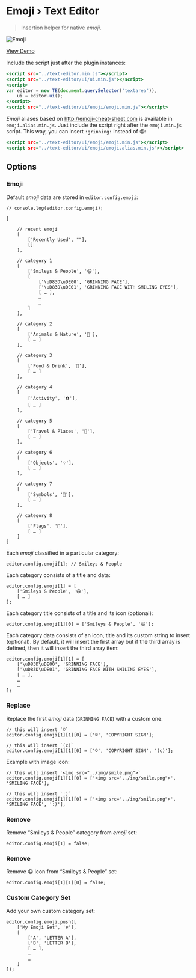Emoji › Text Editor
===================

> Insertion helper for native _emoji_.

![Emoji](https://cloud.githubusercontent.com/assets/1669261/20274987/4eb40ba4-aac9-11e6-9413-fcf63e26d694.png)

[View Demo](https://rawgit.com/tovic/text-editor/master/text-editor/ui/emoji/emoji.html)

Include the script just after the plugin instances:

~~~ .html
<script src="../text-editor.min.js"></script>
<script src="../text-editor/ui/ui.min.js"></script>
<script>
var editor = new TE(document.querySelector('textarea')),
    ui = editor.ui();
</script>
<script src="../text-editor/ui/emoji/emoji.min.js"></script>
~~~

_Emoji_ aliases based on <http://emoji-cheat-sheet.com> is available in `emoji.alias.min.js`. Just include the script right after the `emoji.min.js` script. This way, you can insert `:grinning:` instead of 😀:

~~~ .html
<script src="../text-editor/ui/emoji/emoji.min.js"></script>
<script src="../text-editor/ui/emoji/emoji.alias.min.js"></script>
~~~

Options
-------

### Emoji

Default _emoji_ data are stored in `editor.config.emoji`:

~~~ .javascript
// console.log(editor.config.emoji);

[

    // recent emoji
    [
        ['Recently Used', ""],
        []
    ],

    // category 1
    [
        ['Smileys & People', '😃'],
        [
            ['\uD83D\uDE00', 'GRINNING FACE'],
            ['\uD83D\uDE01', 'GRINNING FACE WITH SMILING EYES'],
            [ … ],
            …
            …
        ]
    ],

    // category 2
    [
        ['Animals & Nature', '🐻'],
        [ … ]
    ],

    // category 3
    [
        ['Food & Drink', '🍔'],
        [ … ]
    ],

    // category 4
    [
        ['Activity', '⚽'],
        [ … ]
    ],

    // category 5
    [
        ['Travel & Places', '🌇'],
        [ … ]
    ],

    // category 6
    [
        ['Objects', '💡'],
        [ … ]
    ],

    // category 7
    [
        ['Symbols', '🔣'],
        [ … ]
    ],

    // category 8
    [
        ['Flags', '🎌'],
        [ … ]
    ]
]
~~~

Each _emoji_ classified in a particular category:

~~~ .javascript
editor.config.emoji[1]; // Smileys & People
~~~

Each category consists of a title and data:

~~~.javascript
editor.config.emoji[1] = [
    ['Smileys & People', '😃'],
    [ … ]
];
~~~

Each category title consists of a title and its icon (optional):

~~~.javascript
editor.config.emoji[1][0] = ['Smileys & People', '😃'];
~~~

Each category data consists of an icon, title and its custom string to insert (optional). By default, it will insert the first array but if the third array is defined, then it will insert the third array item:

~~~.javascript
editor.config.emoji[1][1] = [
    ['\uD83D\uDE00', 'GRINNING FACE'],
    ['\uD83D\uDE01', 'GRINNING FACE WITH SMILING EYES'],
    [ … ],
    …
    …
];
~~~

### Replace

Replace the first _emoji_ data (`GRINNING FACE`) with a custom one:

~~~.javascript
// this will insert `©`
editor.config.emoji[1][1][0] = ['©', 'COPYRIGHT SIGN'];
~~~

~~~.javascript
// this will insert `(c)`
editor.config.emoji[1][1][0] = ['©', 'COPYRIGHT SIGN', '(c)'];
~~~

Example with image icon:

~~~.javascript
// this will insert `<img src="../img/smile.png">`
editor.config.emoji[1][1][0] = ['<img src="../img/smile.png">', 'SMILING FACE'];
~~~

~~~.javascript
// this will insert `:)`
editor.config.emoji[1][1][0] = ['<img src="../img/smile.png">', 'SMILING FACE', ':)'];
~~~

### Remove

Remove “Smileys & People” category from _emoji_ set:

~~~ .javascript
editor.config.emoji[1] = false;
~~~

### Remove

Remove 😀 icon from “Smileys & People” set:

~~~ .javascript
editor.config.emoji[1][1][0] = false;
~~~

### Custom Category Set

Add your own custom category set:

~~~.javascript
editor.config.emoji.push([
    ['My Emoji Set', '❄'],
    [
        ['A', 'LETTER A'],
        ['B', 'LETTER B'],
        [ … ],
        …
        …
    ]
]);
~~~